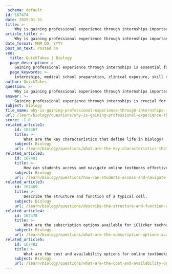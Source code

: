 ```yaml
---
_schema: default
id: 167474
date: 2025-01-31
title: >-
    Why is gaining professional experience through internships important for medical school preparation?
article_title: >-
    Why is gaining professional experience through internships important for medical school preparation?
date_format: MMM DD, YYYY
post_on_text: Posted on
seo:
  title: QuickTakes | Biology
  page_description: >-
    Gaining professional experience through internships is essential for medical school preparation, offering clinical exposure, skill enhancement, networking opportunities, and important insights into the medical profession.
  page_keywords: >-
    internships, medical school preparation, clinical exposure, skill development, networking opportunities, understanding medical profession, enhance medical school applications, standardized tests preparation, personal growth
author: QuickTakes
question: >-
    Why is gaining professional experience through internships important for medical school preparation?
answer: >-
    Gaining professional experience through internships is crucial for medical school preparation for several reasons:\n\n1. **Clinical Exposure**: Internships provide aspiring medical students with firsthand experience in clinical settings. This exposure allows students to observe healthcare professionals in action, understand patient care dynamics, and appreciate the day-to-day responsibilities of medical practitioners. Such experiences are invaluable for confirming one's interest in a medical career.\n\n2. **Skill Development**: Internships help students develop essential skills that are critical for success in medical school and beyond. These include communication skills, teamwork, problem-solving abilities, and critical thinking. Engaging in real-world medical environments allows students to practice these skills in a practical context.\n\n3. **Networking Opportunities**: Internships often facilitate connections with healthcare professionals, mentors, and peers. Building a professional network can provide guidance, support, and potential recommendations for medical school applications. Networking can also lead to future job opportunities and collaborations in the medical field.\n\n4. **Understanding the Medical Profession**: Through internships, students gain insights into the various specialties within medicine, the healthcare system, and the challenges faced by healthcare providers. This understanding can help students make informed decisions about their career paths and specialties they may wish to pursue.\n\n5. **Enhancing Medical School Applications**: Admissions committees for medical schools often look for candidates with diverse experiences, including clinical exposure. Having internship experience can strengthen an application by demonstrating commitment to the field, practical knowledge, and a proactive approach to career development.\n\n6. **Preparation for Standardized Tests**: Engaging in internships can also help students prepare for standardized tests like the MCAT. The knowledge and experiences gained can enhance their understanding of biological and medical concepts, which are often tested.\n\n7. **Personal Growth**: Internships can foster personal development by challenging students to step out of their comfort zones, manage responsibilities, and reflect on their motivations for pursuing a career in medicine. This self-awareness is crucial for personal and professional growth.\n\nIn summary, internships are a vital component of medical school preparation, providing students with the necessary clinical experience, skill development, networking opportunities, and insights into the medical profession that are essential for a successful career in healthcare.
subject: Biology
file_name: why-is-gaining-professional-experience-through-internships-important-for-medical-school-preparation.md
url: /learn/biology/questions/why-is-gaining-professional-experience-through-internships-important-for-medical-school-preparation
score: -1.0
related_article1:
    id: 167467
    title: >-
        What are the key characteristics that define life in biology?
    subject: Biology
    url: /learn/biology/questions/what-are-the-key-characteristics-that-define-life-in-biology
related_article2:
    id: 167481
    title: >-
        How can students access and navigate online textbooks effectively?
    subject: Biology
    url: /learn/biology/questions/how-can-students-access-and-navigate-online-textbooks-effectively
related_article3:
    id: 167469
    title: >-
        Describe the structure and function of a typical cell.
    subject: Biology
    url: /learn/biology/questions/describe-the-structure-and-function-of-a-typical-cell
related_article4:
    id: 167478
    title: >-
        What are the subscription options available for iClicker technology?
    subject: Biology
    url: /learn/biology/questions/what-are-the-subscription-options-available-for-iclicker-technology
related_article5:
    id: 167482
    title: >-
        What are the cost and availability options for online textbooks?
    subject: Biology
    url: /learn/biology/questions/what-are-the-cost-and-availability-options-for-online-textbooks
---
```


&nbsp;